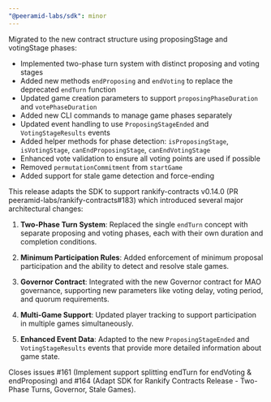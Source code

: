 ```yaml
---
"@peeramid-labs/sdk": minor
---
```


Migrated to the new contract structure using proposingStage and votingStage phases:
- Implemented two-phase turn system with distinct proposing and voting stages
- Added new methods `endProposing` and `endVoting` to replace the deprecated `endTurn` function
- Updated game creation parameters to support `proposingPhaseDuration` and `votePhaseDuration`
- Added new CLI commands to manage game phases separately
- Updated event handling to use `ProposingStageEnded` and `VotingStageResults` events
- Added helper methods for phase detection: `isProposingStage`, `isVotingStage`, `canEndProposingStage`, `canEndVotingStage`
- Enhanced vote validation to ensure all voting points are used if possible
- Removed `permutationCommitment` from `startGame`
- Added support for stale game detection and force-ending

This release adapts the SDK to support rankify-contracts v0.14.0 (PR peeramid-labs/rankify-contracts#183) which introduced several major architectural changes:

1. **Two-Phase Turn System**: Replaced the single `endTurn` concept with separate proposing and voting phases, each with their own duration and completion conditions.

2. **Minimum Participation Rules**: Added enforcement of minimum proposal participation and the ability to detect and resolve stale games.

3. **Governor Contract**: Integrated with the new Governor contract for MAO governance, supporting new parameters like voting delay, voting period, and quorum requirements.

4. **Multi-Game Support**: Updated player tracking to support participation in multiple games simultaneously.

5. **Enhanced Event Data**: Adapted to the new `ProposingStageEnded` and `VotingStageResults` events that provide more detailed information about game state.

Closes issues #161 (Implement support splitting endTurn for endVoting & endProposing) and #164 (Adapt SDK for Rankify Contracts Release - Two-Phase Turns, Governor, Stale Games).
